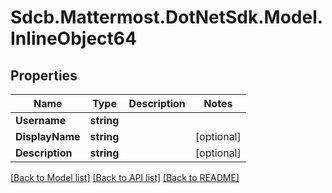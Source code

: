 # Sdcb.Mattermost.DotNetSdk.Model.InlineObject64
## Properties

Name | Type | Description | Notes
------------ | ------------- | ------------- | -------------
**Username** | **string** |  | 
**DisplayName** | **string** |  | [optional] 
**Description** | **string** |  | [optional] 

[[Back to Model list]](../README.md#documentation-for-models) [[Back to API list]](../README.md#documentation-for-api-endpoints) [[Back to README]](../README.md)

